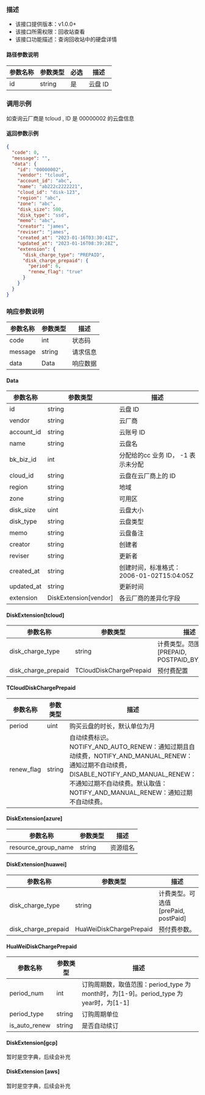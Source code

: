 ### 描述

- 该接口提供版本：v1.0.0+
- 该接口所需权限：回收站查看
- 该接口功能描述：查询回收站中的硬盘详情

#### 路径参数说明

| 参数名称 | 参数类型   | 必选  | 描述    |
|------|--------|-----|-------|
| id   | string | 是   | 云盘 ID |

### 调用示例

如查询云厂商是 tcloud , ID 是 00000002 的云盘信息

#### 返回参数示例

```json
{
  "code": 0,
  "message": "",
  "data": {
    "id": "00000002",
    "vendor": "tcloud",
    "account_id": "abc",
    "name": "ab222c2222221",
    "cloud_id": "disk-123",
    "region": "abc",
    "zone": "abc",
    "disk_size": 500,
    "disk_type": "ssd",
    "memo": "abc",
    "creator": "james",
    "reviser": "james",
    "created_at": "2023-01-16T03:30:41Z",
    "updated_at": "2023-01-16T08:39:28Z",
    "extension": {
      "disk_charge_type": "PREPAID",
      "disk_charge_prepaid": {
        "period": 6,
        "renew_flag": "true"
      }
    }
  }
}
```

### 响应参数说明

| 参数名称    | 参数类型   | 描述   |
|---------|--------|------|
| code    | int    | 状态码  |
| message | string | 请求信息 |
| data    | Data   | 响应数据 |

#### Data

| 参数名称       | 参数类型                  | 描述                     |
|------------|-----------------------|------------------------|
| id         | string                | 云盘 ID                  |
| vendor     | string                | 云厂商                    |
| account_id | string                | 云账号 ID                 |
| name       | string                | 云盘名                    |
| bk_biz_id  | int                   | 分配给的cc 业务 ID， -1 表示未分配 |
| cloud_id   | string                | 云盘在云厂商上的 ID            |
| region     | string                | 地域                     |
| zone       | string                | 可用区                    |
| disk_size  | uint                  | 云盘大小                   |
| disk_type  | string                | 云盘类型                   |
| memo       | string                | 云盘备注                   | 
| creator    | string                | 创建者                    |
| reviser    | string                | 更新者                    |
| created_at | string                | 创建时间，标准格式：2006-01-02T15:04:05Z                   |
| updated_at | string                | 更新时间                   | 
| extension  | DiskExtension[vendor] | 各云厂商的差异化字段             | 

#### DiskExtension[tcloud]

| 参数名称                | 参数类型                    | 描述                                 |
|---------------------|-------------------------|------------------------------------|
| disk_charge_type    | string                  | 计费类型。范围[PREPAID, POSTPAID_BY_HOUR] |
| disk_charge_prepaid | TCloudDiskChargePrepaid | 预付费配置                              |

#### TCloudDiskChargePrepaid

| 参数名称       | 参数类型   | 描述                                                                                                                                                          |
|------------|--------|-------------------------------------------------------------------------------------------------------------------------------------------------------------|
| period     | uint   | 购买云盘的时长，默认单位为月                                                                                                                                              |
| renew_flag | string | 自动续费标识。NOTIFY_AND_AUTO_RENEW：通知过期且自动续费，NOTIFY_AND_MANUAL_RENEW：通知过期不自动续费，DISABLE_NOTIFY_AND_MANUAL_RENEW：不通知过期不自动续费。默认取值：NOTIFY_AND_MANUAL_RENEW：通知过期不自动续费。 |

#### DiskExtension[azure]

| 参数名称                | 参数类型   | 描述   |
|---------------------|--------|------|
| resource_group_name | string | 资源组名 |

#### DiskExtension[huawei]

| 参数名称                | 参数类型                    | 描述                          |
|---------------------|-------------------------|-----------------------------|
| disk_charge_type    | string                  | 计费类型。可选值[prePaid, postPaid] |
| disk_charge_prepaid | HuaWeiDiskChargePrepaid | 预付费参数。                      |

#### HuaWeiDiskChargePrepaid

| 参数名称          | 参数类型   | 描述                                                                |
|---------------|--------|-------------------------------------------------------------------|
| period_num    | int    | 订购周期数，取值范围：period_type 为 month时，为[1-9]。period_type 为 year时，为[1-1] |
| period_type   | string | 订购周期单位                                                            |
| is_auto_renew | string | 是否自动续订                                                            |

#### DiskExtension[gcp]

暂时是空字典，后续会补充

#### DiskExtension [aws]

暂时是空字典，后续会补充
